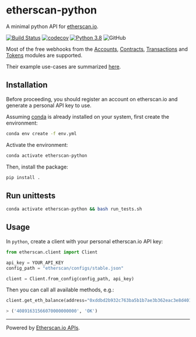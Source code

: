 

# etherscan-python

A minimal python API for [etherscan.io](etherscan.io).

[![Build Status](https://travis-ci.com/pcko1/etherscan-python.svg?branch=master)](https://travis-ci.com/pcko1/etherscan-python) 
[![codecov](https://codecov.io/gh/pcko1/etherscan-python/branch/master/graph/badge.svg)](https://codecov.io/gh/pcko1/etherscan-python)
[![Python 3.8](https://img.shields.io/badge/python-3.8-blue.svg)](https://www.python.org/downloads/release/python-385/)
![GitHub](https://img.shields.io/github/license/pcko1/etherscan-python)

Most of the free webhooks from the [Accounts](https://etherscan.io/apis#accounts), [Contracts](https://etherscan.io/apis#contracts), [Transactions](https://etherscan.io/apis#transactions) and [Tokens](https://etherscan.io/apis#tokens) modules are supported.

 Their example use-cases are summarized [here](https://api.etherscan.io/apis).

## Installation

Before proceeding, you should register an account on etherscan.io and generate a personal API key to use. 

Assuming [conda](https://docs.conda.io/en/latest/miniconda.html) is already installed on your system, first create the environment:

``` bash
conda env create -f env.yml
```

Activate the environment:

``` bash
conda activate etherscan-python
```

Then, install the package:

``` bash
pip install .
```

## Run unittests

``` bash
conda activate etherscan-python && bash run_tests.sh
````

## Usage

In `python`, create a client with your personal etherscan.io API key:

``` python
from etherscan.client import Client

api_key = YOUR_API_KEY
config_path = "etherscan/configs/stable.json"

client = Client.from_config(config_path, api_key)
```

Then you can call all available methods, e.g.:

``` python
client.get_eth_balance(address="0xddbd2b932c763ba5b1b7ae3b362eac3e8d40121a")

> ('40891631566070000000000', 'OK')
```

___
Powered by [Etherscan.io APIs](https://etherscan.io/apis).
